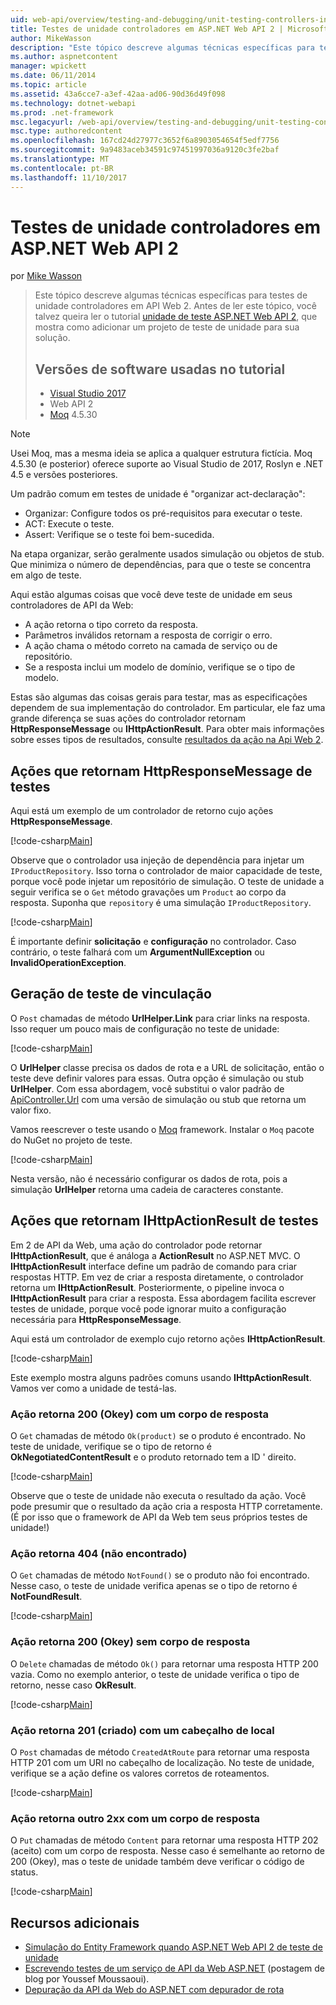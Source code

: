 ```yaml
---
uid: web-api/overview/testing-and-debugging/unit-testing-controllers-in-web-api
title: Testes de unidade controladores em ASP.NET Web API 2 | Microsoft Docs
author: MikeWasson
description: "Este tópico descreve algumas técnicas específicas para testes de unidade controladores em API Web 2. Antes de ler este tópico, você talvez queira ler o tutorial unidade..."
ms.author: aspnetcontent
manager: wpickett
ms.date: 06/11/2014
ms.topic: article
ms.assetid: 43a6cce7-a3ef-42aa-ad06-90d36d49f098
ms.technology: dotnet-webapi
ms.prod: .net-framework
msc.legacyurl: /web-api/overview/testing-and-debugging/unit-testing-controllers-in-web-api
msc.type: authoredcontent
ms.openlocfilehash: 167cd24d27977c3652f6a8903054654f5edf7756
ms.sourcegitcommit: 9a9483aceb34591c97451997036a9120c3fe2baf
ms.translationtype: MT
ms.contentlocale: pt-BR
ms.lasthandoff: 11/10/2017
---
```

<a name="unit-testing-controllers-in-aspnet-web-api-2"></a>Testes de unidade controladores em ASP.NET Web API 2
====================
por [Mike Wasson](https://github.com/MikeWasson)

> Este tópico descreve algumas técnicas específicas para testes de unidade controladores em API Web 2. Antes de ler este tópico, você talvez queira ler o tutorial [unidade de teste ASP.NET Web API 2](unit-testing-with-aspnet-web-api.md), que mostra como adicionar um projeto de teste de unidade para sua solução.
> 
> ## <a name="software-versions-used-in-the-tutorial"></a>Versões de software usadas no tutorial
> 
> - [Visual Studio 2017](https://www.visualstudio.com/vs/)
> - Web API 2
> - [Moq](https://github.com/Moq) 4.5.30

> [!NOTE]
> Usei Moq, mas a mesma ideia se aplica a qualquer estrutura fictícia. Moq 4.5.30 (e posterior) oferece suporte ao Visual Studio de 2017, Roslyn e .NET 4.5 e versões posteriores.

Um padrão comum em testes de unidade é &quot;organizar act-declaração&quot;:

- Organizar: Configure todos os pré-requisitos para executar o teste.
- ACT: Execute o teste.
- Assert: Verifique se o teste foi bem-sucedida.

Na etapa organizar, serão geralmente usados simulação ou objetos de stub. Que minimiza o número de dependências, para que o teste se concentra em algo de teste.

Aqui estão algumas coisas que você deve teste de unidade em seus controladores de API da Web:

- A ação retorna o tipo correto da resposta.
- Parâmetros inválidos retornam a resposta de corrigir o erro.
- A ação chama o método correto na camada de serviço ou de repositório.
- Se a resposta inclui um modelo de domínio, verifique se o tipo de modelo.

Estas são algumas das coisas gerais para testar, mas as especificações dependem de sua implementação do controlador. Em particular, ele faz uma grande diferença se suas ações do controlador retornam **HttpResponseMessage** ou **IHttpActionResult**. Para obter mais informações sobre esses tipos de resultados, consulte [resultados da ação na Api Web 2](../getting-started-with-aspnet-web-api/action-results.md).

## <a name="testing-actions-that-return-httpresponsemessage"></a>Ações que retornam HttpResponseMessage de testes

Aqui está um exemplo de um controlador de retorno cujo ações **HttpResponseMessage**.

[!code-csharp[Main](unit-testing-controllers-in-web-api/samples/sample1.cs)]

Observe que o controlador usa injeção de dependência para injetar um `IProductRepository`. Isso torna o controlador de maior capacidade de teste, porque você pode injetar um repositório de simulação. O teste de unidade a seguir verifica se o `Get` método gravações um `Product` ao corpo da resposta. Suponha que `repository` é uma simulação `IProductRepository`.

[!code-csharp[Main](unit-testing-controllers-in-web-api/samples/sample2.cs)]

É importante definir **solicitação** e **configuração** no controlador. Caso contrário, o teste falhará com um **ArgumentNullException** ou **InvalidOperationException**.

## <a name="testing-link-generation"></a>Geração de teste de vinculação

O `Post` chamadas de método **UrlHelper.Link** para criar links na resposta. Isso requer um pouco mais de configuração no teste de unidade:

[!code-csharp[Main](unit-testing-controllers-in-web-api/samples/sample3.cs)]

O **UrlHelper** classe precisa os dados de rota e a URL de solicitação, então o teste deve definir valores para essas. Outra opção é simulação ou stub **UrlHelper**. Com essa abordagem, você substitui o valor padrão de [ApiController.Url](https://msdn.microsoft.com/en-us/library/system.web.http.apicontroller.url.aspx) com uma versão de simulação ou stub que retorna um valor fixo.

Vamos reescrever o teste usando o [Moq](https://github.com/Moq) framework. Instalar o `Moq` pacote do NuGet no projeto de teste.

[!code-csharp[Main](unit-testing-controllers-in-web-api/samples/sample4.cs)]

Nesta versão, não é necessário configurar os dados de rota, pois a simulação **UrlHelper** retorna uma cadeia de caracteres constante.


## <a name="testing-actions-that-return-ihttpactionresult"></a>Ações que retornam IHttpActionResult de testes

Em 2 de API da Web, uma ação do controlador pode retornar **IHttpActionResult**, que é análoga a **ActionResult** no ASP.NET MVC. O **IHttpActionResult** interface define um padrão de comando para criar respostas HTTP. Em vez de criar a resposta diretamente, o controlador retorna um **IHttpActionResult**. Posteriormente, o pipeline invoca o **IHttpActionResult** para criar a resposta. Essa abordagem facilita escrever testes de unidade, porque você pode ignorar muito a configuração necessária para **HttpResponseMessage**.

Aqui está um controlador de exemplo cujo retorno ações **IHttpActionResult**.

[!code-csharp[Main](unit-testing-controllers-in-web-api/samples/sample5.cs)]

Este exemplo mostra alguns padrões comuns usando **IHttpActionResult**. Vamos ver como a unidade de testá-las.

### <a name="action-returns-200-ok-with-a-response-body"></a>Ação retorna 200 (Okey) com um corpo de resposta

O `Get` chamadas de método `Ok(product)` se o produto é encontrado. No teste de unidade, verifique se o tipo de retorno é **OkNegotiatedContentResult** e o produto retornado tem a ID ' direito.

[!code-csharp[Main](unit-testing-controllers-in-web-api/samples/sample6.cs)]

Observe que o teste de unidade não executa o resultado da ação. Você pode presumir que o resultado da ação cria a resposta HTTP corretamente. (É por isso que o framework de API da Web tem seus próprios testes de unidade!)

### <a name="action-returns-404-not-found"></a>Ação retorna 404 (não encontrado)

O `Get` chamadas de método `NotFound()` se o produto não foi encontrado. Nesse caso, o teste de unidade verifica apenas se o tipo de retorno é **NotFoundResult**.

[!code-csharp[Main](unit-testing-controllers-in-web-api/samples/sample7.cs)]

### <a name="action-returns-200-ok-with-no-response-body"></a>Ação retorna 200 (Okey) sem corpo de resposta

O `Delete` chamadas de método `Ok()` para retornar uma resposta HTTP 200 vazia. Como no exemplo anterior, o teste de unidade verifica o tipo de retorno, nesse caso **OkResult**.

[!code-csharp[Main](unit-testing-controllers-in-web-api/samples/sample8.cs)]

### <a name="action-returns-201-created-with-a-location-header"></a>Ação retorna 201 (criado) com um cabeçalho de local

O `Post` chamadas de método `CreatedAtRoute` para retornar uma resposta HTTP 201 com um URI no cabeçalho de localização. No teste de unidade, verifique se a ação define os valores corretos de roteamentos.

[!code-csharp[Main](unit-testing-controllers-in-web-api/samples/sample9.cs)]

### <a name="action-returns-another-2xx-with-a-response-body"></a>Ação retorna outro 2xx com um corpo de resposta

O `Put` chamadas de método `Content` para retornar uma resposta HTTP 202 (aceito) com um corpo de resposta. Nesse caso é semelhante ao retorno de 200 (Okey), mas o teste de unidade também deve verificar o código de status.

[!code-csharp[Main](unit-testing-controllers-in-web-api/samples/sample10.cs)]

## <a name="additional-resources"></a>Recursos adicionais

- [Simulação do Entity Framework quando ASP.NET Web API 2 de teste de unidade](mocking-entity-framework-when-unit-testing-aspnet-web-api-2.md)
- [Escrevendo testes de um serviço de API da Web ASP.NET](https://blogs.msdn.com/b/youssefm/archive/2013/01/28/writing-tests-for-an-asp-net-webapi-service.aspx) (postagem de blog por Youssef Moussaoui).
- [Depuração da API da Web do ASP.NET com depurador de rota](https://blogs.msdn.com/b/webdev/archive/2013/04/04/debugging-asp-net-web-api-with-route-debugger.aspx)
